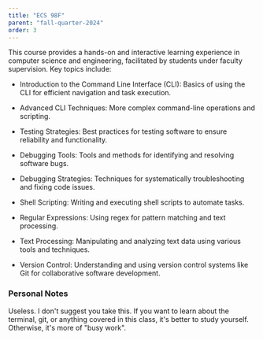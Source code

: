 ```yaml
---
title: "ECS 98F"
parent: "fall-quarter-2024"
order: 3
---
```


This course provides a hands-on and interactive learning experience in computer science and engineering, facilitated by students under faculty supervision. Key topics include:

- Introduction to the Command Line Interface (CLI): Basics of using the CLI for efficient navigation and task execution.

- Advanced CLI Techniques: More complex command-line operations and scripting.

- Testing Strategies: Best practices for testing software to ensure reliability and functionality.

- Debugging Tools: Tools and methods for identifying and resolving software bugs.

- Debugging Strategies: Techniques for systematically troubleshooting and fixing code issues.

- Shell Scripting: Writing and executing shell scripts to automate tasks.

- Regular Expressions: Using regex for pattern matching and text processing.

- Text Processing: Manipulating and analyzing text data using various tools and techniques.

- Version Control: Understanding and using version control systems like Git for collaborative software development.

### Personal Notes

Useless. I don't suggest you take this. If you want to learn about the terminal, git, or anything covered in this class, it's better to study yourself. Otherwise, it's more of "busy work".